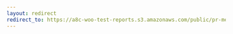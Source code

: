 ```yaml
---
layout: redirect
redirect_to: https://a8c-woo-test-reports.s3.amazonaws.com/public/pr-merge/41125/api/index.html
---
```

